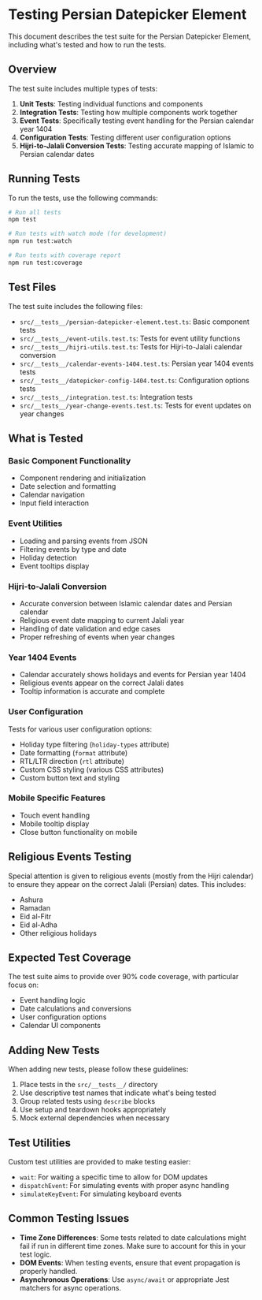 # Testing Persian Datepicker Element

This document describes the test suite for the Persian Datepicker Element, including what's tested and how to run the tests.

## Overview

The test suite includes multiple types of tests:

1. **Unit Tests**: Testing individual functions and components
2. **Integration Tests**: Testing how multiple components work together
3. **Event Tests**: Specifically testing event handling for the Persian calendar year 1404
4. **Configuration Tests**: Testing different user configuration options
5. **Hijri-to-Jalali Conversion Tests**: Testing accurate mapping of Islamic to Persian calendar dates

## Running Tests

To run the tests, use the following commands:

```bash
# Run all tests
npm test

# Run tests with watch mode (for development)
npm run test:watch

# Run tests with coverage report
npm run test:coverage
```

## Test Files

The test suite includes the following files:

- `src/__tests__/persian-datepicker-element.test.ts`: Basic component tests
- `src/__tests__/event-utils.test.ts`: Tests for event utility functions
- `src/__tests__/hijri-utils.test.ts`: Tests for Hijri-to-Jalali calendar conversion
- `src/__tests__/calendar-events-1404.test.ts`: Persian year 1404 events tests
- `src/__tests__/datepicker-config-1404.test.ts`: Configuration options tests
- `src/__tests__/integration.test.ts`: Integration tests
- `src/__tests__/year-change-events.test.ts`: Tests for event updates on year changes

## What is Tested

### Basic Component Functionality

- Component rendering and initialization
- Date selection and formatting
- Calendar navigation
- Input field interaction

### Event Utilities

- Loading and parsing events from JSON
- Filtering events by type and date
- Holiday detection
- Event tooltips display

### Hijri-to-Jalali Conversion

- Accurate conversion between Islamic calendar dates and Persian calendar
- Religious event date mapping to current Jalali year
- Handling of date validation and edge cases
- Proper refreshing of events when year changes

### Year 1404 Events

- Calendar accurately shows holidays and events for Persian year 1404
- Religious events appear on the correct Jalali dates
- Tooltip information is accurate and complete

### User Configuration

Tests for various user configuration options:

- Holiday type filtering (`holiday-types` attribute)
- Date formatting (`format` attribute)
- RTL/LTR direction (`rtl` attribute)
- Custom CSS styling (various CSS attributes)
- Custom button text and styling

### Mobile Specific Features

- Touch event handling
- Mobile tooltip display
- Close button functionality on mobile

## Religious Events Testing

Special attention is given to religious events (mostly from the Hijri calendar) to ensure they appear on the correct Jalali (Persian) dates. This includes:

- Ashura
- Ramadan
- Eid al-Fitr
- Eid al-Adha
- Other religious holidays

## Expected Test Coverage

The test suite aims to provide over 90% code coverage, with particular focus on:

- Event handling logic
- Date calculations and conversions
- User configuration options
- Calendar UI components

## Adding New Tests

When adding new tests, please follow these guidelines:

1. Place tests in the `src/__tests__/` directory
2. Use descriptive test names that indicate what's being tested
3. Group related tests using `describe` blocks
4. Use setup and teardown hooks appropriately
5. Mock external dependencies when necessary

## Test Utilities

Custom test utilities are provided to make testing easier:

- `wait`: For waiting a specific time to allow for DOM updates
- `dispatchEvent`: For simulating events with proper async handling
- `simulateKeyEvent`: For simulating keyboard events

## Common Testing Issues

- **Time Zone Differences**: Some tests related to date calculations might fail if run in different time zones. Make sure to account for this in your test logic.
- **DOM Events**: When testing events, ensure that event propagation is properly handled.
- **Asynchronous Operations**: Use `async/await` or appropriate Jest matchers for async operations.

